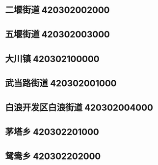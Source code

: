 # 二堰街道 420302002000
# 五堰街道 420302003000
# 大川镇 420302100000
# 武当路街道 420302001000
# 白浪开发区白浪街道 420302004000
# 茅塔乡 420302201000
# 鸳鸯乡 420302202000
